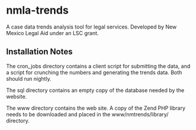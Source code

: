 # nmla-trends
A case data trends analysis tool for legal services.  Developed by New Mexico Legal Aid under an LSC grant.

## Installation Notes
The cron_jobs directory contains a client script for submitting the data, and a script for crunching the numbers and generating the trends data.  Both should run nightly.  

The sql directory contains an empty copy of the database needed by the website.

The www directory contains the web site.  A copy of the Zend PHP library needs to be downloaded and placed in the www/nmtrends/library/ directory.  


